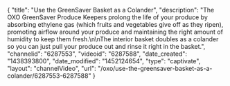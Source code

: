 {
    "title": "Use the GreenSaver Basket as a Colander",
    "description": "The OXO GreenSaver Produce Keepers prolong the life of your produce by absorbing ethylene gas (which fruits and vegetables give off as they ripen), promoting airflow around your produce and maintaining the right amount of humidity to keep them fresh.\n\nThe interior basket doubles as a colander so you can just pull your produce out and rinse it right in the basket.",
    "channelid": "6287553",
    "videoid": "6287588",
    "date_created": "1438393800",
    "date_modified": "1452124654",
    "type": "captivate",
    "layout": "channelVideo",
    "url": "\/oxo\/use-the-greensaver-basket-as-a-colander\/6287553-6287588"
}